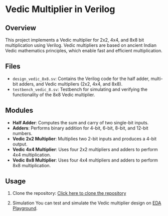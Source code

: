 # Vedic Multiplier in Verilog

## Overview
This project implements a Vedic multiplier for 2x2, 4x4, and 8x8 bit multiplication using Verilog. Vedic multipliers are based on ancient Indian Vedic mathematics principles, which enable fast and efficient multiplication.

## Files
- `design_vedic_8x8.sv`: Contains the Verilog code for the half adder, multi-bit adders, and Vedic multipliers (2x2, 4x4, and 8x8).
- `testbench_vedic_8.sv`: Testbench for simulating and verifying the functionality of the 8x8 Vedic multiplier.

## Modules
- **Half Adder**: Computes the sum and carry of two single-bit inputs.
- **Adders**: Performs binary addition for 4-bit, 6-bit, 8-bit, and 12-bit numbers.
- **Vedic 2x2 Multiplier**: Multiplies two 2-bit inputs and produces a 4-bit output.
- **Vedic 4x4 Multiplier**: Uses four 2x2 multipliers and adders to perform 4x4 multiplication.
- **Vedic 8x8 Multiplier**: Uses four 4x4 multipliers and adders to perform 8x8 multiplication.

## Usage
1. Clone the repository:
   <a href="https://github.com/kk-abhishek/VerilogX_Vedic_Multiplier.git" target="_blank">Click here to clone the repository</a>

2. Simulation
You can test and simulate the Vedic multiplier design on <a href="https://www.edaplayground.com/x/BU6p" target="_blank">EDA Playground</a>.
